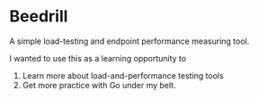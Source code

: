 # Beedrill

A simple load-testing and endpoint performance measuring tool.

I wanted to use this as a learning opportunity to

1. Learn more about load-and-performance testing tools
2. Get more practice with Go under my belt.
